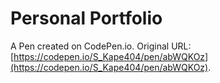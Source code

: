 # Personal Portfolio

A Pen created on CodePen.io. Original URL: [https://codepen.io/S_Kape404/pen/abWQKOz](https://codepen.io/S_Kape404/pen/abWQKOz).


